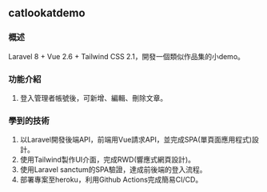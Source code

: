 ## catlookatdemo

### 概述
Laravel 8 + Vue 2.6 + Tailwind CSS 2.1，開發一個類似作品集的小demo。

### 功能介紹
1.  登入管理者帳號後，可新增、編輯、刪除文章。

### 學到的技術
1.  以Laravel開發後端API，前端用Vue請求API，並完成SPA(單頁面應用程式)設計。
2.  使用Tailwind製作UI介面，完成RWD(響應式網頁設計)。
3.	使用Laravel sanctum的SPA驗證，達成前後端的登入流程。
4.	部署專案至heroku，利用Github Actions完成簡易CI/CD。
